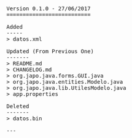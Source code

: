 <pre>

Version 0.1.0 - 27/06/2017
==========================

Added
-----
> datos.xml

Updated (From Previous One)
-------
> README.md
> CHANGELOG.md
> org.japo.java.forms.GUI.java
> org.japo.java.entities.Modelo.java
> org.japo.java.lib.UtilesModelo.java
> app.properties

Deleted
-------
> datos.bin

---

</pre>